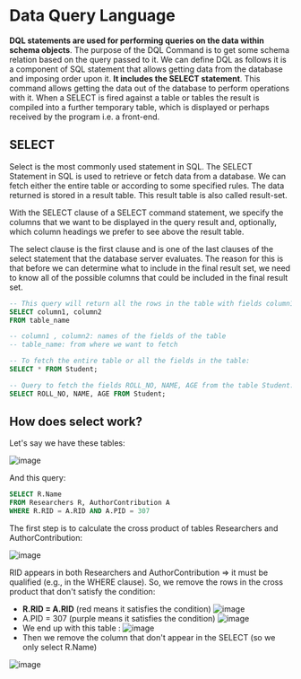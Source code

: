 # Data Query Language
**DQL statements are used for performing queries on the data within schema objects**. The purpose of the DQL Command is to get some schema relation based on the query passed to it. We can define DQL as follows it is a component of SQL statement that allows getting data from the database and imposing order upon it. **It includes the SELECT statement**. This command allows getting the data out of the database to perform operations with it. When a SELECT is fired against a table or tables the result is compiled into a further temporary table, which is displayed or perhaps received by the program i.e. a front-end.

## SELECT
Select is the most commonly used statement in SQL. The SELECT Statement in SQL is used to retrieve or fetch data from a database. We can fetch either the entire table or according to some specified rules. The data returned is stored in a result table. This result table is also called result-set.

With the SELECT clause of a SELECT command statement, we specify the columns that we want to be displayed in the query result and, optionally, which column headings we prefer to see above the result table.

The select clause is the first clause and is one of the last clauses of the select statement that the database server evaluates. The reason for this is that before we can determine what to include in the final result set, we need to know all of the possible columns that could be included in the final result set.

``` sql
-- This query will return all the rows in the table with fields column1 , column2:
SELECT column1, column2 
FROM table_name 

-- column1 , column2: names of the fields of the table
-- table_name: from where we want to fetch

-- To fetch the entire table or all the fields in the table:
SELECT * FROM Student;

-- Query to fetch the fields ROLL_NO, NAME, AGE from the table Student:
SELECT ROLL_NO, NAME, AGE FROM Student;
```

## How does select work?
Let's say we have these tables:

![image](https://user-images.githubusercontent.com/53339016/150652099-bdd9ba60-2d6b-4281-b348-c268c25e4b89.png)

And this query:
```sql
SELECT R.Name
FROM Researchers R, AuthorContribution A
WHERE R.RID = A.RID AND A.PID = 307
```

The first step is to calculate the cross product of tables Researchers and AuthorContribution:

![image](https://user-images.githubusercontent.com/53339016/150652132-0377c808-a0c4-46e9-a947-588eb169afca.png)

RID appears in both Researchers and AuthorContribution => it must be qualified (e.g., in the WHERE clause). So, we remove the rows in the cross product that don't satisfy the condition:
* **R.RID = A.RID** (red means it satisfies the condition)
![image](https://user-images.githubusercontent.com/53339016/150652199-a9b17298-e5fa-4660-b3cc-102dbcb5c7fd.png)
* A.PID = 307 (purple means it satisfies the condition)
![image](https://user-images.githubusercontent.com/53339016/150652218-60a3f77e-6818-4000-bf1c-177a870f480e.png)
* We end up with this table :
![image](https://user-images.githubusercontent.com/53339016/150652235-00c04242-dae8-4fdc-b5c6-353206a4fef3.png)
* Then we remove the column that don't appear in the SELECT (so we only select R.Name)

![image](https://user-images.githubusercontent.com/53339016/150652257-adc2412c-24ae-4f6e-9f78-492c656c281c.png)
